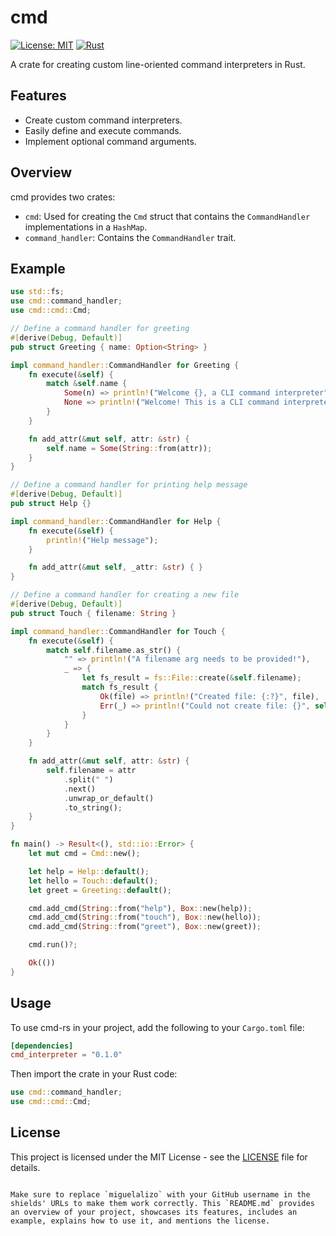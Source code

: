 # cmd

[![License: MIT](https://img.shields.io/badge/License-MIT-yellow.svg)](https://opensource.org/licenses/MIT)
[![Rust](https://img.shields.io/badge/Rust-1.60%2B-blue.svg)](https://www.rust-lang.org/)

A crate for creating custom line-oriented command interpreters in Rust.

## Features

- Create custom command interpreters.
- Easily define and execute commands.
- Implement optional command arguments.

## Overview

cmd provides two crates:
- `cmd`: Used for creating the `Cmd` struct that contains the `CommandHandler` implementations in a `HashMap`.
- `command_handler`: Contains the `CommandHandler` trait.

## Example

```rust
use std::fs;
use cmd::command_handler;
use cmd::cmd::Cmd;

// Define a command handler for greeting
#[derive(Debug, Default)]
pub struct Greeting { name: Option<String> }

impl command_handler::CommandHandler for Greeting {
    fn execute(&self) {
        match &self.name {
            Some(n) => println!("Welcome {}, a CLI command interpreter", n),
            None => println!("Welcome! This is a CLI command interpreter"),
        }
    }

    fn add_attr(&mut self, attr: &str) {
        self.name = Some(String::from(attr));
    }
}

// Define a command handler for printing help message
#[derive(Debug, Default)]
pub struct Help {}

impl command_handler::CommandHandler for Help {
    fn execute(&self) {
        println!("Help message");
    }

    fn add_attr(&mut self, _attr: &str) { }
}

// Define a command handler for creating a new file
#[derive(Debug, Default)]
pub struct Touch { filename: String }

impl command_handler::CommandHandler for Touch {
    fn execute(&self) {
        match self.filename.as_str() {
            "" => println!("A filename arg needs to be provided!"),
            _ => {
                let fs_result = fs::File::create(&self.filename);
                match fs_result {
                    Ok(file) => println!("Created file: {:?}", file),
                    Err(_) => println!("Could not create file: {}", self.filename)
                }
            }
        }
    }

    fn add_attr(&mut self, attr: &str) {
        self.filename = attr
            .split(" ")
            .next()
            .unwrap_or_default()
            .to_string();
    }
}

fn main() -> Result<(), std::io::Error> {
    let mut cmd = Cmd::new();

    let help = Help::default();
    let hello = Touch::default();
    let greet = Greeting::default();

    cmd.add_cmd(String::from("help"), Box::new(help));
    cmd.add_cmd(String::from("touch"), Box::new(hello));
    cmd.add_cmd(String::from("greet"), Box::new(greet));

    cmd.run()?;

    Ok(())
}
```

## Usage

To use cmd-rs in your project, add the following to your `Cargo.toml` file:

```toml
[dependencies]
cmd_interpreter = "0.1.0"
```

Then import the crate in your Rust code:

```rust
use cmd::command_handler;
use cmd::cmd::Cmd;
```

## License

This project is licensed under the MIT License - see the [LICENSE](LICENSE) file for details.

```

Make sure to replace `miguelalizo` with your GitHub username in the shields' URLs to make them work correctly. This `README.md` provides an overview of your project, showcases its features, includes an example, explains how to use it, and mentions the license.